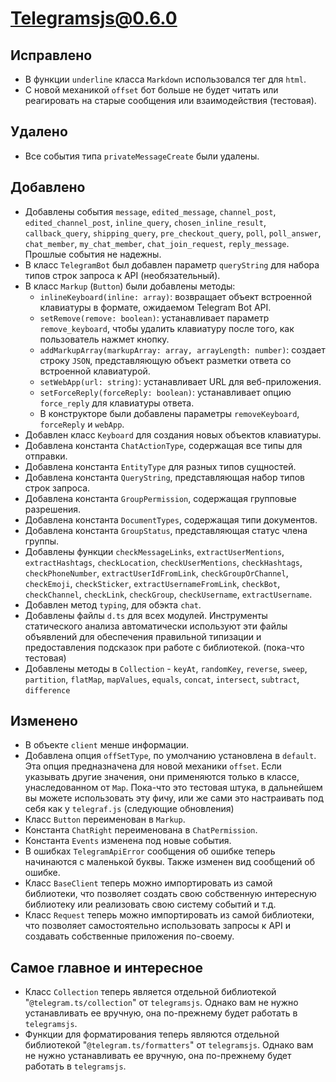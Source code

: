 # Telegramsjs@0.6.0

## Исправлено
- В функции `underline` класса `Markdown` использовался тег для `html`.
- С новой механикой `offset` бот больше не будет читать или реагировать на старые сообщения или взаимодействия (тестовая).

## Удалено
- Все события типа `privateMessageCreate` были удалены.

## Добавлено
- Добавлены события `message`, `edited_message`, `channel_post`, `edited_channel_post`, `inline_query`, `chosen_inline_result`, `callback_query`, `shipping_query`, `pre_checkout_query`, `poll`, `poll_answer`, `chat_member`, `my_chat_member`, `chat_join_request`, `reply_message`. Прошлые события не надежны.
- В класс `TelegramBot` был добавлен параметр `queryString` для набора типов строк запроса к API (необязательный).
- В класс `Markup` (`Button`) были добавлены методы:
  - `inlineKeyboard(inline: array)`: возвращает объект встроенной клавиатуры в формате, ожидаемом Telegram Bot API.
  - `setRemove(remove: boolean)`: устанавливает параметр `remove_keyboard`, чтобы удалить клавиатуру после того, как пользователь нажмет кнопку.
  - `addMarkupArray(markupArray: array, arrayLength: number)`: создает строку `JSON`, представляющую объект разметки ответа со встроенной клавиатурой.
  - `setWebApp(url: string)`: устанавливает URL для веб-приложения.
  - `setForceReply(forceReply: boolean)`: устанавливает опцию `force_reply` для клавиатуры ответа.
  - В конструкторе были добавлены параметры `removeKeyboard`, `forceReply` и `webApp`.
- Добавлен класс `Keyboard` для создания новых объектов клавиатуры.
- Добавлена константа `ChatActionType`, содержащая все типы для отправки.
- Добавлена константа `EntityType` для разных типов сущностей.
- Добавлена константа `QueryString`, представляющая набор типов строк запроса.
- Добавлена константа `GroupPermission`, содержащая групповые разрешения.
- Добавлена константа `DocumentTypes`, содержащая типи документов.
- Добавлена константа `GroupStatus`, представляющая статус члена группы.
- Добавлены функции `checkMessageLinks`, `extractUserMentions`, `extractHashtags`, `checkLocation`, `checkUserMentions`, `checkHashtags`, `checkPhoneNumber`, `extractUserIdFromLink`, `checkGroupOrChannel`, `checkEmoji`, `checkSticker`, `extractUsernameFromLink`, `checkBot`, `checkChannel`, `checkLink`, `checkGroup`, `checkUsername`, `extractUsername`.
- Добавлен метод `typing`, для обэкта `chat`.
- Добавлены файлы `d.ts` для всех модулей. Инструменты статического анализа автоматически используют эти файлы объявлений для обеспечения правильной типизации и предоставления подсказок при работе с библиотекой. (пока-что тестовая)
- Добавлены методы в `Collection` - `keyAt`, `randomKey`, `reverse`, `sweep`, `partition`, `flatMap`, `mapValues`, `equals`, `concat`, `intersect`, `subtract`, `difference`

## Изменено
- В объекте `client` менше информации.
- Добавлена опция `offSetType`, по умолчанию установлена в `default`. Эта опция предназначена для новой механики `offset`. Если указывать другие значения, они применяются только в классе, унаследованном от `Map`. Пока-что это тестовая штука, в дальнейшем вы можете использовать эту фичу, или же сами это настраивать под себя как у `telegraf.js` (следующие обновления)
- Класс `Button` переименован в `Markup`.
- Константа `ChatRight` переименована в `ChatPermission`.
- Константа `Events` изменена под новые события.
- В ошибках `TelegramApiError` сообщения об ошибке теперь начинаются с маленькой буквы. Также изменен вид сообщений об ошибке.
- Класс `BaseClient` теперь можно импортировать из самой библиотеки, что позволяет создать свою собственную интересную библиотеку или реализовать свою систему событий и т.д.
- Класс `Request` теперь можно импортировать из самой библиотеки, что позволяет самостоятельно использовать запросы к API и создавать собственные приложения по-своему.

## Самое главное и интересное
- Класс `Collection` теперь является отдельной библиотекой "`@telegram.ts/collection`" от `telegramsjs`. Однако вам не нужно устанавливать ее вручную, она по-прежнему будет работать в `telegramsjs`.
- Функции для форматирования теперь являются отдельной библиотекой "`@telegram.ts/formatters`" от `telegramsjs`. Однако вам не нужно устанавливать ее вручную, она по-прежнему будет работать в `telegramsjs`.